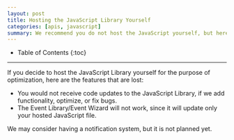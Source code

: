 ```yaml
---
layout: post
title: Hosting the JavaScript Library Yourself
categories: [apis, javascript]
summary: We recommend you do not host the JavaScript yourself, but here are the considerations if you decide to.
---
```

* Table of Contents
{:toc}
* * *

If you decide to host the JavaScript Library yourself for the purpose of optimization, here are the features that are lost:

* You would not receive code updates to the JavaScript Library, if we add functionality, optimize, or fix bugs.
* The Event Library/Event Wizard will not work, since it will update only your hosted JavaScript file.

We may consider having a notification system, but it is not planned yet.